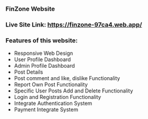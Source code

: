 ### FinZone Website
### Live Site Link: https://finzone-97ca4.web.app/
### Features of this website:
* Responsive Web Design
* User Profile Dashboard
* Admin Profile Dashboard
* Post Details
* Post comment and like, dislike  Functionality
* Report Own Post Functionality
* Specific User Posts Add and Delete Functionality
* Login and Registration Functionality
* Integrate Authentication System 
* Payment Integrate System 